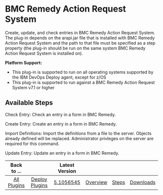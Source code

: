 
# BMC Remedy Action Request System

Create, update, and check entries in BMC Remedy Action Request System. The plug-in depends on the arapi.jar file that is installed with BMC Remedy Action Request System and the path to that file must be specified as a step property (the plug-in should be run on the same system BMC Remedy Action Request System is installed on).

**Platform Support:**

* This plug-in is supported to run on all operating systems supported by the IBM DevOps Deploy agent, except for z/OS
* This plug-in is supported to run against a BMC Remedy Action Request System v7.1 or higher


## Available Steps

Check Entry: Check an entry in a form in BMC Remedy.

Create Entry: Create an entry in a form in BMC Remedy.

Import Definitions: Import the definitions from a file to the server. Objects already defined will be replaced. Administrator privleges on the server are required for this command.

Update Entry: Update an entry in a form in BMC Remedy.



|Back to ...||Latest Version||||
| :---: | :---: | :---: | :---: | :---: | :---: |
|[All Plugins](../../index.md)|[Deploy Plugins](../README.md)|[5.1056545](https://raw.githubusercontent.com/UrbanCode/IBM-UCD-PLUGINS/main/files/Remedy/Remedy-5.1056545.zip)|[Overview](overview.md)|[Steps](steps.md)|[Downloads](downloads.md)|
